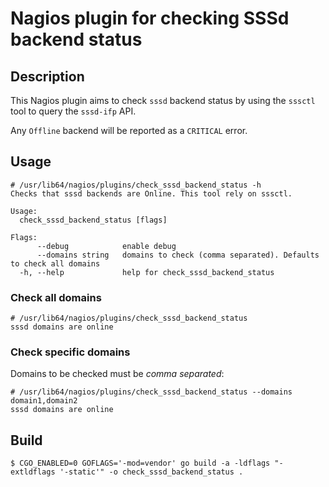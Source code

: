 # Nagios plugin for checking SSSd backend status

## Description

This Nagios plugin aims to check `sssd` backend status by using the `sssctl` tool to query the `sssd-ifp` API.

Any `Offline` backend will be reported as a `CRITICAL` error.

## Usage

```
# /usr/lib64/nagios/plugins/check_sssd_backend_status -h
Checks that sssd backends are Online. This tool rely on sssctl.

Usage:
  check_sssd_backend_status [flags]

Flags:
      --debug            enable debug
      --domains string   domains to check (comma separated). Defaults to check all domains
  -h, --help             help for check_sssd_backend_status
```

### Check all domains

```
# /usr/lib64/nagios/plugins/check_sssd_backend_status
sssd domains are online
```

### Check specific domains

Domains to be checked must be _comma separated_:

```
# /usr/lib64/nagios/plugins/check_sssd_backend_status --domains domain1,domain2
sssd domains are online
```

## Build

```
$ CGO_ENABLED=0 GOFLAGS='-mod=vendor' go build -a -ldflags "-extldflags '-static'" -o check_sssd_backend_status .
```
